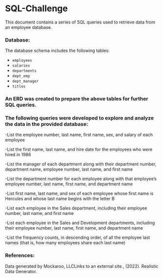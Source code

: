 # SQL-Challenge

This document contains a series of SQL queries used to retrieve data from an employee database.

### Database:
The database schema includes the following tables:
- `employees`
- `salaries`
- `departments`
- `dept_emp`
- `dept_manager`
- `titles`
  

### An ERD was created to prepare the above tables for further SQL queries.


### The following queries were developed to explore and analyze the data in the provided database:

-List the employee number, last name, first name, sex, and salary of each employee

-List the first name, last name, and hire date for the employees who were hired in 1986

-List the manager of each department along with their department number, department name, employee number, last name, and first name

-List the department number for each employee along with that employee’s employee number, last name, first name, and department name

-List first name, last name, and sex of each employee whose first name is Hercules and whose last name begins with the letter B

-List each employee in the Sales department, including their employee number, last name, and first name

-List each employee in the Sales and Development departments, including their employee number, last name, first name, and department name

-List the frequency counts, in descending order, of all the employee last names (that is, how many employees share each last name)


### References: 
Data generated by Mockaroo, LLCLinks to an external site., (2022). Realistic Data Generator.
